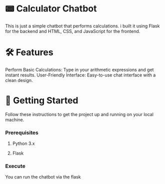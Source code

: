# 📟 Calculator Chatbot
This is just a simple chatbot that performs calculations. i built it using Flask for the backend and HTML, CSS, and JavaScript for the frontend.

# 🛠️ Features
Perform Basic Calculations: Type in your arithmetic expressions and get instant results.
User-Friendly Interface: Easy-to-use chat interface with a clean design.

# 🚀 Getting Started
Follow these instructions to get the project up and running on your local machine.

### Prerequisites
1. Python 3.x

2. Flask

### Execute
You can run the chatbot via the flask
